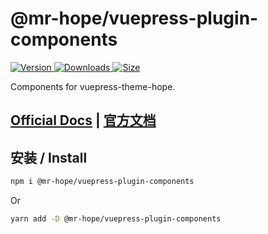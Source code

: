 # @mr-hope/vuepress-plugin-components

[![Version](https://img.shields.io/npm/v/@mr-hope/vuepress-plugin-components.svg?style=flat-square&logo=npm) ![Downloads](https://img.shields.io/npm/dm/@mr-hope/vuepress-plugin-components.svg?style=flat-square&logo=npm) ![Size](https://img.shields.io/bundlephobia/min/@mr-hope/vuepress-plugin-components?style=flat-square&logo=npm)](https://www.npmjs.com/package/@mr-hope/vuepress-plugin-components)

Components for vuepress-theme-hope.

## [Official Docs](https://vuepress-theme-hope.github.io/v1/components/) | [官方文档](https://vuepress-theme-hope.github.io/v1/components/zh/)

## 安装 / Install

```bash
npm i @mr-hope/vuepress-plugin-components
```

Or

```bash
yarn add -D @mr-hope/vuepress-plugin-components
```
